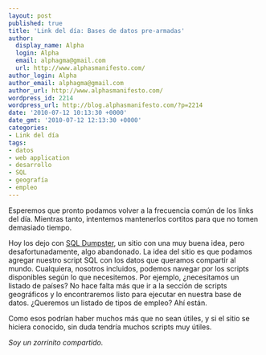 ```yaml
---
layout: post
published: true
title: 'Link del día: Bases de datos pre-armadas'
author:
  display_name: Alpha
  login: Alpha
  email: alphagma@gmail.com
  url: http://www.alphasmanifesto.com/
author_login: Alpha
author_email: alphagma@gmail.com
author_url: http://www.alphasmanifesto.com/
wordpress_id: 2214
wordpress_url: http://blog.alphasmanifesto.com/?p=2214
date: '2010-07-12 10:13:30 +0000'
date_gmt: '2010-07-12 12:13:30 +0000'
categories:
- Link del día
tags:
- datos
- web application
- desarrollo
- SQL
- geografía
- empleo
---
```


Esperemos que pronto podamos volver a la frecuencia común de los links del día. Mientras tanto, intentemos mantenerlos cortitos para que no tomen demasiado tiempo.

Hoy los dejo con [SQL Dumpster](http://www.sqldumpster.com/), un sitio con una muy buena idea, pero desafortunadamente, algo abandonado. La idea del sitio es que podamos agregar nuestro script SQL con los datos que queramos compartir al mundo. Cualquiera, nosotros incluidos, podemos navegar por los scripts disponibles según lo que necesitemos. Por ejemplo,  ¿necesitamos un listado de países? No hace falta más que ir a la sección de scripts geográficos y lo encontraremos listo para ejecutar en nuestra base de datos.  ¿Queremos un listado de tipos de empleo? Ahí están.

Como esos podrían haber muchos más que no sean útiles, y si el sitio se hiciera conocido, sin duda tendría muchos scripts muy útiles.

_Soy un zorrinito compartido._
